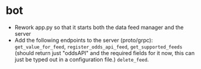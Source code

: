 # bot

- Rework app.py so that it starts both the data feed manager and the server
- Add the following endpoints to the server (proto/grpc): `get_value_for_feed`, `register_odds_api_feed`, `get_supported_feeds` (should return just "oddsAPI" and the required fields for it now, this can just be typed out in a configuration file.) `delete_feed`.